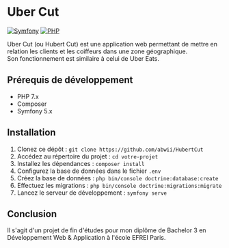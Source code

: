 # Uber Cut

[![Symfony](https://img.shields.io/badge/Symfony-5.x-blue)](https://symfony.com/)
[![PHP](https://img.shields.io/badge/PHP-7.x-blue)](https://www.php.net/)

Uber Cut (ou Hubert Cut) est une application web permettant de mettre en relation les clients et les coiffeurs dans une zone géographique.<br>
Son fonctionnement est similaire à celui de Uber Eats.

## Prérequis de développement

- PHP 7.x
- Composer
- Symfony 5.x

## Installation

1. Clonez ce dépôt : `git clone https://github.com/abwii/HubertCut`
2. Accédez au répertoire du projet : `cd votre-projet`
3. Installez les dépendances : `composer install`
4. Configurez la base de données dans le fichier `.env`
5. Créez la base de données : `php bin/console doctrine:database:create`
6. Effectuez les migrations : `php bin/console doctrine:migrations:migrate`
7. Lancez le serveur de développement : `symfony serve`

## Conclusion

Il s'agit d'un projet de fin d'études pour mon diplôme de Bachelor 3 en Développement Web & Application à l'école EFREI Paris.

